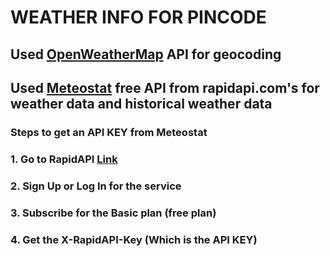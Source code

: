 # WEATHER INFO FOR PINCODE

## Used [OpenWeatherMap](https://openweathermap.org/api/geocoding-api) API for geocoding

## Used [Meteostat](https://rapidapi.com/meteostat/api/meteostat) free API from rapidapi.com's for weather data and historical weather data

### Steps to get an API KEY from Meteostat
### 1. Go to RapidAPI [Link](https://rapidapi.com/meteostat/api/meteostat)
### 2. Sign Up or Log In for the service
### 3. Subscribe for the Basic plan (free plan)
### 4. Get the X-RapidAPI-Key (Which is the API KEY)
